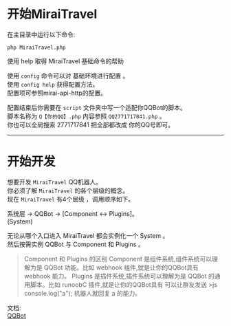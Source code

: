 # 开始MiraiTravel

在主目录中运行以下命令: </br>
```shall 
php MiraiTravel.php 
```
使用 help 取得 MiraiTravel 基础命令的帮助 </br>

使用 ``config`` 命令可以对 基础环境进行配置 。 </br>
使用 ``config help`` 获得配置方法。 </br>
配置项可参照mirai-api-http的配置。 </br>

配置结束后你需要在 ```script``` 文件夹中写一个适配你QQBot的脚本。 </br>
脚本名称为 ``Q【你的QQ】.php`` 内容参照 ``QQ2771717841.php`` 。 </br>
你也可以全局搜索 2771717841 把全部都改成 你的QQ号即可。 </br>

---

# 开始开发

想要开发 ``MiraiTravel`` QQ机器人。 </br>
你必须了解 ``MiraiTravel`` 的各个层级的概念。 </br>
现在 ``MiraiTravel`` 有4个层级 ，调用顺序如下。 </br>

系统层 -> QQBot -> [Component <-> Plugins]。 </br>
(System) </br>

无论从哪个入口进入 MiraiTravel 都会实例化一个 System 。 </br>
然后按需实例 QQBot 与 Component 和 Plugins 。 </br>

> Component 和 Plugins 的区别
> Component 是组件系统,组件系统可以理解为是 QQBot 功能。比如 webhook 组件,就是让你的QQBot具有 webhook 能力。
> Plugins 是插件系统,插件系统可以理解为是 QQBot 的通用脚本。比如 runoobC 插件,就是让你的QQBot具有 可以让群友发送 >js console.log("a"); 机器人就回复 a 的能力。

[QQBot]:./QQBot.md

文档: </br>
[QQBot]
